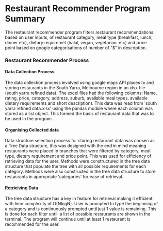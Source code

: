 
<h1>
  Restaurant Recommender Program Summary
</h1>
<p>
The restaurant recommender program filters restaurant recommendations based on user inputs, of restaurant category, meal type (breakfast, lunch, dinner etc), dietary requiremet (halal, vegan, vegetarian..etc) and price point based on google categorisations of number of "$" in description.
<p>
<h3>
Restaurant Recommender Process
</h3>
<h4>
Data Collection Process
</h4>
<p>
The data collection process involved using google maps API places to and storing restaurants in the South Yarra, Melbourne region in an xlsx file (south yarra refined data). The excel files had the following columns: Name, rating, price, category, address, suburb, available meal types, available dietary requirements and short description). This data was read from 'south yarra refined data.xlsx' using the pandas module where each column was stored as a list object. This formed the basis of restaurant data that was to be used in the program.
 </p>
 
<h4>
Organising Collected data
</h4>
<p>
 Data structure selection process for storing restaurant data was chosen as a Tree Data structure, this was designed with the end in mind meaning restaurants were placed in branches that were filtered by category, meal type, dietary requirement and price point. This was used for efficiency of retrieving data for the user. Methods were constructured in the tree data structure that populate the tree with all possible requirements for each category. Methods were also constructed in the tree data structure to store restaurants in appropriate 'categories' for ease of retrieval.
 </p>

<h4>
Retrieiving Data
</h4>
<p>
The tree data structure has a key in feature for retrieval making it efficient with time complexity of O(NlogN). User is prompted to type the beginning of a category and is continuously prompted until just 1 value is remaining. This is done for each filter untill a list of possible restaurants are shown in the terminal. The program will continue until at least 1 restaurant is recommended for the user.

</p>
  
